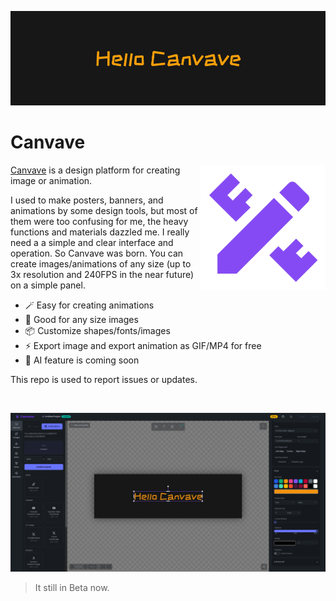 ![Hello Canvave](./doc/hellocanvave.gif)

# Canvave

<img src="./doc/logo.png" style="width:200px;height:200px;" align="right"/>

[Canvave](https://canvave.com/) is a design platform for creating image or animation.

I used to make posters, banners, and animations by some design tools, but most of them were too confusing for me, the heavy functions and materials dazzled me. I really need a a simple and clear interface and operation. So Canvave was born. You can create images/animations of any size (up to 3x resolution and 240FPS in the near future) on a simple panel.

- 🪄 Easy for creating animations
- 🎨 Good for any size images
- 📦 Customize shapes/fonts/images
- ⚡️ Export image and export animation as GIF/MP4 for free
- 🚀 AI feature is coming soon

This repo is used to report issues or updates.

<br />

![website](./doc/screenshot.png)

> It still in Beta now.
